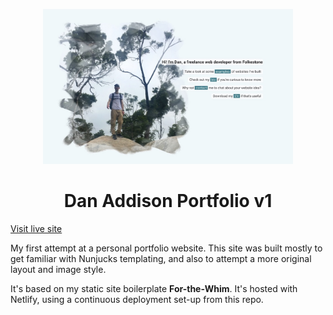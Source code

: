 <p align="center">
  <a href="https://personal-portfolio-v1.netlify.com/">
    <img alt="logo of whiskey tumbler with ice cubes" src="src/assets/images/PortfolioHome.jpg" width="400" />
  </a>
</p>
<h1 align="center">
  Dan Addison Portfolio v1
</h1>

[Visit live site](https://personal-portfolio-v1.netlify.com/)

My first attempt at a personal portfolio website. This site was built mostly to get familiar with Nunjucks templating, and also to attempt a more original layout and image style.

It's based on my static site boilerplate **For-the-Whim**. It's hosted with Netlify, using a continuous deployment set-up from this repo.
